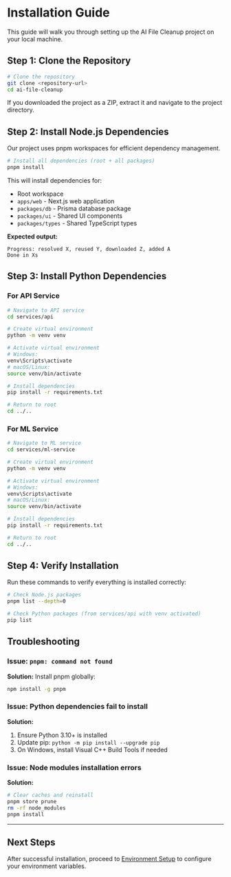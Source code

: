 # Installation Guide

This guide will walk you through setting up the AI File Cleanup project on your local machine.

## Step 1: Clone the Repository

```bash
# Clone the repository
git clone <repository-url>
cd ai-file-cleanup
```

If you downloaded the project as a ZIP, extract it and navigate to the project directory.

## Step 2: Install Node.js Dependencies

Our project uses pnpm workspaces for efficient dependency management.

```bash
# Install all dependencies (root + all packages)
pnpm install
```

This will install dependencies for:

- Root workspace
- `apps/web` - Next.js web application
- `packages/db` - Prisma database package
- `packages/ui` - Shared UI components
- `packages/types` - Shared TypeScript types

**Expected output:**

```
Progress: resolved X, reused Y, downloaded Z, added A
Done in Xs
```

## Step 3: Install Python Dependencies

### For API Service

```bash
# Navigate to API service
cd services/api

# Create virtual environment
python -m venv venv

# Activate virtual environment
# Windows:
venv\Scripts\activate
# macOS/Linux:
source venv/bin/activate

# Install dependencies
pip install -r requirements.txt

# Return to root
cd ../..
```

### For ML Service

```bash
# Navigate to ML service
cd services/ml-service

# Create virtual environment
python -m venv venv

# Activate virtual environment
# Windows:
venv\Scripts\activate
# macOS/Linux:
source venv/bin/activate

# Install dependencies
pip install -r requirements.txt

# Return to root
cd ../..
```

## Step 4: Verify Installation

Run these commands to verify everything is installed correctly:

```bash
# Check Node.js packages
pnpm list --depth=0

# Check Python packages (from services/api with venv activated)
pip list
```

## Troubleshooting

### Issue: `pnpm: command not found`

**Solution:** Install pnpm globally:

```bash
npm install -g pnpm
```

### Issue: Python dependencies fail to install

**Solution:**

1. Ensure Python 3.10+ is installed
2. Update pip: `python -m pip install --upgrade pip`
3. On Windows, install Visual C++ Build Tools if needed

### Issue: Node modules installation errors

**Solution:**

```bash
# Clear caches and reinstall
pnpm store prune
rm -rf node_modules
pnpm install
```

---

## Next Steps

After successful installation, proceed to [Environment Setup](./03-environment-setup.md) to configure your environment variables.
